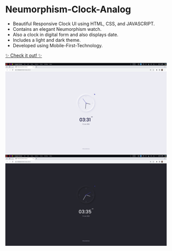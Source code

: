 # Neumorphism-Clock-Analog

- Beautiful Responsive Clock UI using HTML, CSS, and JAVASCRIPT.
- Contains an elegant Neumorphism watch.
- Also a clock in digital form and also displays date.
- Includes a light and dark theme.
- Developed using Mobile-First-Technology.



<a href="https://courageous-phoenix-d7afb0.netlify.app/">✨ Check it out! ✨</a>



<a href="#"><img src="assets/ss1.png" width=1390px ></a>
<a href="#"><img src="assets/ss2.png" width=1390px ></a>
